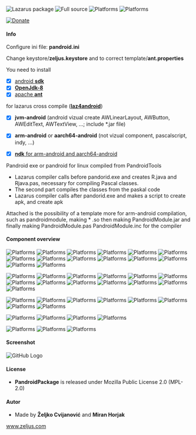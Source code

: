 ![Lazarus package](https://img.shields.io/badge/-Lazarus%20package-green.svg)
![Full source](https://img.shields.io/badge/-Full%20source-green.svg)
![Platforms](https://img.shields.io/badge/Platforms-Linux%20and%20Windows-red.svg)
![Platforms](https://img.shields.io/badge/Build-Android%20Apk-red.svg)

[![Donate](https://img.shields.io/badge/Donate-PayPal-green.svg)](https://paypal.me/zeljus?locale.x=en_US)

#### Info
Configure ini file: __pandroid.ini__

Change keystore/__zeljus.keystore__ and to correct template/__ant.properties__


You need to install
- [x] [android __sdk__](http://www.downloads.puresoft.ir/files/android/SDK/) 
- [x] [__OpenJdk-8__](https://developers.redhat.com/products/openjdk/download)
- [x] [apache __ant__](https://ant.apache.org/)

for lazarus cross compile ([__laz4android__](https://sourceforge.net/projects/laz4android/))
- [x] __jvm-android__  (android vizual create AWLinearLayout, AWButton, AWEditText, AWTextView, ...; include *.jar file)     
- [x] __arm-android__ or __aarch64-android__ (not vizual component, pascalscript, indy, ...)
- [x] [__ndk__ for arm-android and aarch64-android ](https://developer.android.com/ndk/downloads) 


Pandroid exe or pandroid for linux compiled from PandroidTools
-  Lazarus compiler calls before pandorid.exe and creates R.java and Rjava.pas, necessary for compiling Pascal classes.
-  The second part compiles the classes from the paskal code
-  Lazarus compiler calls after pandorid.exe and makes a script to create apk, and create apk

Attached is the possibility of a template more for arm-android compilation, such as pandroidmodule,
making * .so then making  PandroidModule.jar and finally making PandroidModule.pas PandroidModule.inc for the compiler

#### Component overview
![Platforms](https://img.shields.io/badge/unit-StdCtrls-red.svg)
![Platforms](https://img.shields.io/badge/TTextView-blue.svg)
![Platforms](https://img.shields.io/badge/TLabelTextView-blue.svg)
![Platforms](https://img.shields.io/badge/TEditText-blue.svg)
![Platforms](https://img.shields.io/badge/TLabelEditText-blue.svg)
![Platforms](https://img.shields.io/badge/TButton-blue.svg)
![Platforms](https://img.shields.io/badge/TLabelEditTextButton-blue.svg)
![Platforms](https://img.shields.io/badge/TLabelButton-blue.svg)
![Platforms](https://img.shields.io/badge/TButtonLabel-blue.svg)
![Platforms](https://img.shields.io/badge/TButtonEditText-blue.svg)
![Platforms](https://img.shields.io/badge/TImageButton-blue.svg)
![Platforms](https://img.shields.io/badge/TCheckBox-blue.svg)
![Platforms](https://img.shields.io/badge/TRadioGroup-blue.svg)
![Platforms](https://img.shields.io/badge/TGridViewLayout-blue.svg)

![Platforms](https://img.shields.io/badge/unit-DB-red.svg)
![Platforms](https://img.shields.io/badge/TValue-blue.svg)
![Platforms](https://img.shields.io/badge/TField-blue.svg)
![Platforms](https://img.shields.io/badge/TFieldDef-blue.svg)
![Platforms](https://img.shields.io/badge/TCursorDataSet-blue.svg)
![Platforms](https://img.shields.io/badge/TDataSetAddapter-blue.svg)
![Platforms](https://img.shields.io/badge/TDBEditText-blue.svg)
![Platforms](https://img.shields.io/badge/TDBTextView-blue.svg)
![Platforms](https://img.shields.io/badge/TDBDialog-blue.svg)
![Platforms](https://img.shields.io/badge/TDBGridViewLayout-blue.svg)
![Platforms](https://img.shields.io/badge/TDBFindDialog-blue.svg)
![Platforms](https://img.shields.io/badge/TDBLookupComboBox-blue.svg)
![Platforms](https://img.shields.io/badge/TDBGridViewCheckedLayout-blue.svg)

![Platforms](https://img.shields.io/badge/unit-Dialogs-red.svg)
![Platforms](https://img.shields.io/badge/TDialog-blue.svg)
![Platforms](https://img.shields.io/badge/TTimePickerDialog-blue.svg)
![Platforms](https://img.shields.io/badge/TDatePickerDialog-blue.svg)
![Platforms](https://img.shields.io/badge/TUserNamePasswordDialog-blue.svg)
![Platforms](https://img.shields.io/badge/TEditFileDialog-blue.svg)
![Platforms](https://img.shields.io/badge/TTextEditDialog-blue.svg)
![Platforms](https://img.shields.io/badge/TYesNoDialog-blue.svg)

![Platforms](https://img.shields.io/badge/unit-AZCForms-red.svg)
![Platforms](https://img.shields.io/badge/AZCForm-blue.svg)
![Platforms](https://img.shields.io/badge/AZCHorizontalForm-blue.svg)
![Platforms](https://img.shields.io/badge/THederForms-blue.svg)

![Platforms](https://img.shields.io/badge/unit-AZCToolBar-red.svg)
![Platforms](https://img.shields.io/badge/TZCArrayAddapter-blue.svg)
![Platforms](https://img.shields.io/badge/TZCToolBar-blue.svg)

#### Screenshot
![GitHub Logo](/images/pandroid.png) 

#### License
- __PandroidPackage__  is released under Mozilla Public License 2.0 (MPL-2.0)

#### Autor
- Made by  __Željko Cvijanović__  and  __Miran Horjak__ 

www.zeljus.com


